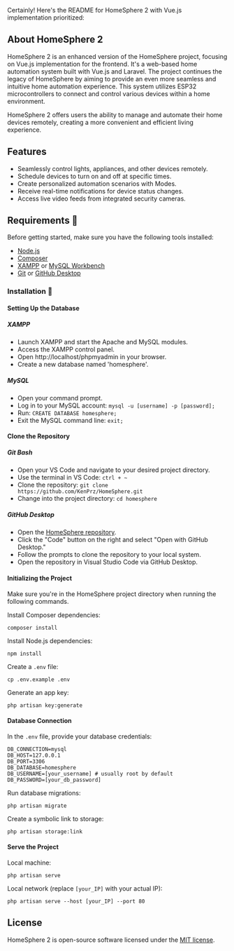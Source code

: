Certainly! Here's the README for HomeSphere 2 with Vue.js implementation prioritized:

## About HomeSphere 2

HomeSphere 2 is an enhanced version of the HomeSphere project, focusing on Vue.js implementation for the frontend. It's a web-based home automation system built with Vue.js and Laravel. The project continues the legacy of HomeSphere by aiming to provide an even more seamless and intuitive home automation experience. This system utilizes ESP32 microcontrollers to connect and control various devices within a home environment.

HomeSphere 2 offers users the ability to manage and automate their home devices remotely, creating a more convenient and efficient living experience.

## Features

+ Seamlessly control lights, appliances, and other devices remotely.
+ Schedule devices to turn on and off at specific times.
+ Create personalized automation scenarios with Modes.
+ Receive real-time notifications for device status changes.
+ Access live video feeds from integrated security cameras.

## Requirements 📒

Before getting started, make sure you have the following tools installed:

+ [Node.js](https://nodejs.org/en)
+ [Composer](https://getcomposer.org/)
+ [XAMPP](https://www.apachefriends.org/) or [MySQL Workbench](https://www.mysql.com/products/workbench/)
+ [Git](https://git-scm.com/) or [GitHub Desktop](https://desktop.github.com/)

### Installation 🔧

#### Setting Up the Database 

##### XAMPP
+ Launch XAMPP and start the Apache and MySQL modules.
+ Access the XAMPP control panel.
+ Open http://localhost/phpmyadmin in your browser.
+ Create a new database named 'homesphere'.

##### MySQL
+ Open your command prompt.
+ Log in to your MySQL account: `mysql -u [username] -p [password];`
+ Run: `CREATE DATABASE homesphere;`
+ Exit the MySQL command line: `exit;`

#### Clone the Repository

##### Git Bash
+ Open your VS Code and navigate to your desired project directory.
+ Use the terminal in VS Code: `ctrl + ~`
+ Clone the repository: `git clone https://github.com/KenPrz/HomeSphere.git`
+ Change into the project directory: `cd homesphere`

##### GitHub Desktop
+ Open the [HomeSphere repository](https://github.com/KenPrz/HomeSphere).
+ Click the "Code" button on the right and select "Open with GitHub Desktop."
+ Follow the prompts to clone the repository to your local system.
+ Open the repository in Visual Studio Code via GitHub Desktop.

#### Initializing the Project

Make sure you're in the HomeSphere project directory when running the following commands.

Install Composer dependencies:
```
composer install
```
Install Node.js dependencies:
```
npm install
```
Create a `.env` file:
```
cp .env.example .env
```
Generate an app key:
```
php artisan key:generate
```
#### Database Connection
In the `.env` file, provide your database credentials:
```dotenv
DB_CONNECTION=mysql
DB_HOST=127.0.0.1
DB_PORT=3306
DB_DATABASE=homesphere
DB_USERNAME=[your_username] # usually root by default
DB_PASSWORD=[your_db_password]
```
Run database migrations:
```
php artisan migrate
```
Create a symbolic link to storage:
```
php artisan storage:link
```
#### Serve the Project

Local machine:
```
php artisan serve
```
Local network (replace `[your_IP]` with your actual IP):
```
php artisan serve --host [your_IP] --port 80
```

## License

HomeSphere 2 is open-source software licensed under the [MIT license](https://opensource.org/licenses/MIT).